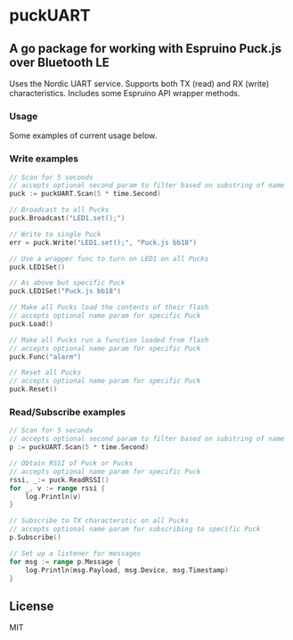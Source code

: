 # puckUART

## A go package for working with Espruino Puck.js over Bluetooth LE

Uses the Nordic UART service. Supports both TX (read) and RX (write) characteristics. Includes some Espruino API wrapper methods.

### Usage

Some examples of current usage below.

### Write examples

```go
// Scan for 5 seconds
// accepts optional second param to filter based on substring of name
puck := puckUART.Scan(5 * time.Second)

// Broadcast to all Pucks
puck.Broadcast("LED1.set();")

// Write to single Puck
err = puck.Write("LED1.set();", "Puck.js bb18")

// Use a wrapper func to turn on LED1 on all Pucks
puck.LED1Set()

// As above but specific Puck
puck.LED1Set("Puck.js bb18")

// Make all Pucks load the contents of their flash
// accepts optional name param for specific Puck
puck.Load()

// Make all Pucks run a function loaded from flash
// accepts optional name param for specific Puck
puck.Func("alarm")

// Reset all Pucks
// accepts optional name param for specific Puck
puck.Reset()
```

### Read/Subscribe examples
```go
// Scan for 5 seconds
// accepts optional second param to filter based on substring of name
p := puckUART.Scan(5 * time.Second)

// Obtain RSSI of Puck or Pucks
// accepts optional name param for specific Puck
rssi, _:= puck.ReadRSSI()
for _, v := range rssi {
	log.Println(v)
}

// Subscribe to TX characterstic on all Pucks 
// accepts optional name param for subscribing to specific Puck
p.Subscribe()

// Set up a listener for messages
for msg := range p.Message {
	log.Println(msg.Payload, msg.Device, msg.Timestamp)
}
```

## License

MIT
